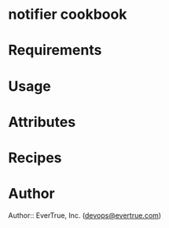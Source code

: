 # notifier cookbook

# Requirements

# Usage

# Attributes

# Recipes

# Author

Author:: EverTrue, Inc. (<devops@evertrue.com>)
